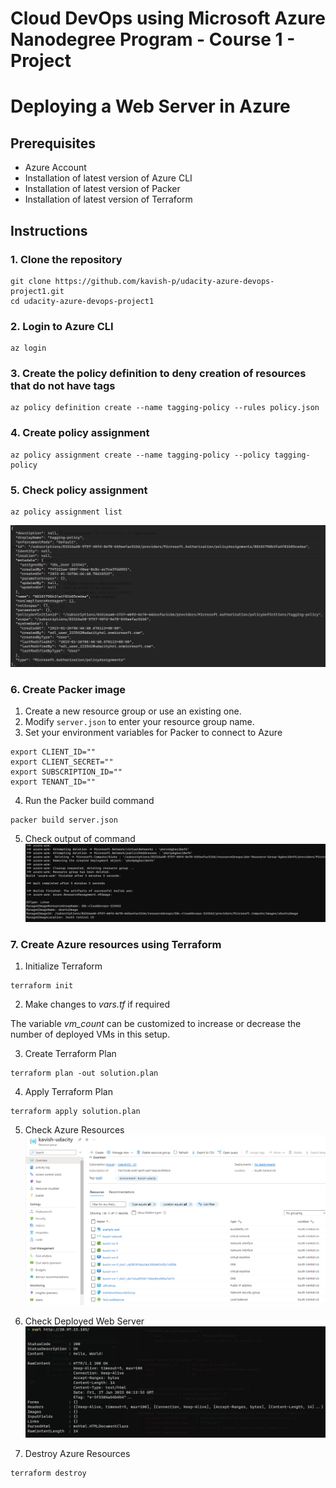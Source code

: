 # Cloud DevOps using Microsoft Azure Nanodegree Program - Course 1 - Project
# Deploying a Web Server in Azure

## Prerequisites
- Azure Account
- Installation of latest version of Azure CLI
- Installation of latest version of Packer
- Installation of latest version of Terraform

## Instructions
### 1. Clone the repository
```
git clone https://github.com/kavish-p/udacity-azure-devops-project1.git
cd udacity-azure-devops-project1
```

### 2. Login to Azure CLI
```
az login
```

### 3. Create the policy definition to deny creation of resources that do not have tags
```
az policy definition create --name tagging-policy --rules policy.json
```

### 4. Create policy assignment
```
az policy assignment create --name tagging-policy --policy tagging-policy 
```

### 5. Check policy assignment
```
az policy assignment list
```
![Policy Assignment](screenshots/01-policy.png "Policy Assignment")

### 6. Create Packer image
1. Create a new resource group or use an existing one.
2. Modify `server.json` to enter your resource group name.
3. Set your environment variables for Packer to connect to Azure
```
export CLIENT_ID=""
export CLIENT_SECRET=""
export SUBSCRIPTION_ID=""
export TENANT_ID=""
```
4. Run the Packer build command
```
packer build server.json
```
5. Check output of command
![Packer](screenshots/02-packer.png "Packer")

### 7. Create Azure resources using Terraform
1. Initialize Terraform
```
terraform init
```

2. Make changes to _vars.tf_ if required

The variable _vm_count_ can be customized to increase or decrease the number of deployed VMs in this setup.

3. Create Terraform Plan
```
terraform plan -out solution.plan
```

4. Apply Terraform Plan
```
terraform apply solution.plan
```

5. Check Azure Resources
![server](screenshots/06-azure-resources.png "server")

6. Check Deployed Web Server
![server](screenshots/05-curl.png "server")

7. Destroy Azure Resources
```
terraform destroy
```